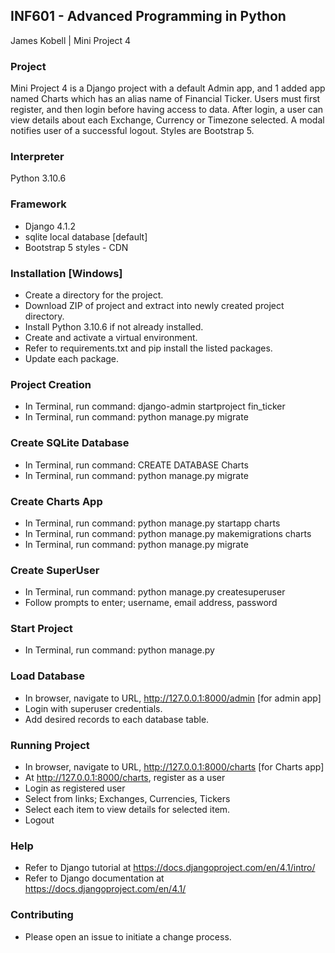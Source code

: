 ## INF601 - Advanced Programming in Python
James Kobell |
 Mini Project 4
 
 ### Project
 Mini Project 4 is a Django project with a default Admin app, and 1 added app named Charts which has an alias name of Financial Ticker. Users must first register, and then login before having access to data. After login, a user can view details about each Exchange, Currency or Timezone selected. A modal notifies user of a successful logout. Styles are Bootstrap 5.

### Interpreter
Python 3.10.6

### Framework
- Django 4.1.2
- sqlite local database [default]
- Bootstrap 5 styles - CDN

### Installation [Windows]
- Create a directory for the project.
- Download ZIP of project and extract into newly created project directory. 
- Install Python 3.10.6 if not already installed.
- Create and activate a virtual environment.
- Refer to requirements.txt and pip install the listed packages.
- Update each package.

### Project Creation
- In Terminal, run command: django-admin startproject fin_ticker
- In Terminal, run command: python manage.py migrate

### Create SQLite Database
- In Terminal, run command: CREATE DATABASE Charts
- In Terminal, run command: python manage.py migrate

### Create Charts App
- In Terminal, run command: python manage.py startapp charts
- In Terminal, run command: python manage.py makemigrations charts 
- In Terminal, run command: python manage.py migrate

### Create SuperUser
- In Terminal, run command: python manage.py createsuperuser
- Follow prompts to enter; username, email address, password

### Start Project
- In Terminal, run command: python manage.py

### Load Database
- In browser, navigate to URL, http://127.0.0.1:8000/admin [for admin app]
- Login with superuser credentials.
- Add desired records to each database table.

### Running Project
- In browser, navigate to URL, http://127.0.0.1:8000/charts [for Charts app] 
- At http://127.0.0.1:8000/charts, register as a user
- Login as registered user
- Select from links; Exchanges, Currencies, Tickers
- Select each item to view details for selected item.
- Logout 

### Help
- Refer to Django tutorial at https://docs.djangoproject.com/en/4.1/intro/
- Refer to Django documentation at https://docs.djangoproject.com/en/4.1/

### Contributing
- Please open an issue to initiate a change process.